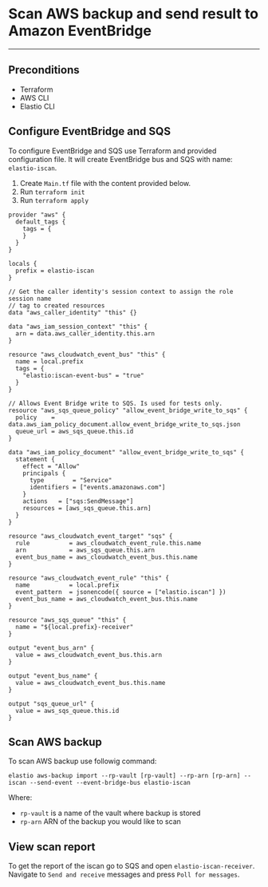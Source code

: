 # Scan AWS backup and send result to Amazon EventBridge

---

## Preconditions
- Terraform
- AWS CLI
- Elastio CLI

## Configure EventBridge and SQS
To configure EventBridge and SQS use Terraform and provided configuration file. It will create EventBridge bus and SQS with name: `elastio-iscan`.

1. Create `Main.tf` file with the content provided below.
2. Run `terraform init`
3. Run `terraform apply`

```
provider "aws" {
  default_tags {
    tags = {
    }
  }
}

locals {
  prefix = elastio-iscan
}

// Get the caller identity's session context to assign the role session name
// tag to created resources
data "aws_caller_identity" "this" {}

data "aws_iam_session_context" "this" {
  arn = data.aws_caller_identity.this.arn
}

resource "aws_cloudwatch_event_bus" "this" {
  name = local.prefix
  tags = {
    "elastio:iscan-event-bus" = "true"
  }
}

// Allows Event Bridge write to SQS. Is used for tests only.
resource "aws_sqs_queue_policy" "allow_event_bridge_write_to_sqs" {
  policy    = data.aws_iam_policy_document.allow_event_bridge_write_to_sqs.json
  queue_url = aws_sqs_queue.this.id
}

data "aws_iam_policy_document" "allow_event_bridge_write_to_sqs" {
  statement {
    effect = "Allow"
    principals {
      type        = "Service"
      identifiers = ["events.amazonaws.com"]
    }
    actions   = ["sqs:SendMessage"]
    resources = [aws_sqs_queue.this.arn]
  }
}

resource "aws_cloudwatch_event_target" "sqs" {
  rule           = aws_cloudwatch_event_rule.this.name
  arn            = aws_sqs_queue.this.arn
  event_bus_name = aws_cloudwatch_event_bus.this.name
}

resource "aws_cloudwatch_event_rule" "this" {
  name           = local.prefix
  event_pattern  = jsonencode({ source = ["elastio.iscan"] })
  event_bus_name = aws_cloudwatch_event_bus.this.name
}

resource "aws_sqs_queue" "this" {
  name = "${local.prefix}-receiver"
}

output "event_bus_arn" {
  value = aws_cloudwatch_event_bus.this.arn
}

output "event_bus_name" {
  value = aws_cloudwatch_event_bus.this.name
}

output "sqs_queue_url" {
  value = aws_sqs_queue.this.id
}
```

## Scan AWS backup
To scan AWS backup use followig command:

```
elastio aws-backup import --rp-vault [rp-vault] --rp-arn [rp-arn] --iscan --send-event --event-bridge-bus elastio-iscan
```
Where: 
- `rp-vault` is a name of the vault where backup is stored
- `rp-arn` ARN of the backup you would like to scan

## View scan report
To get the report of the iscan go to SQS and open `elastio-iscan-receiver`. Navigate to `Send and receive` messages and press `Poll for messages`.